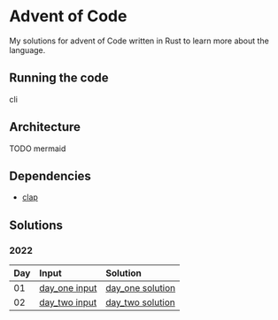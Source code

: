 # Advent of Code
My solutions for advent of Code written in Rust to learn more about the language.

## Running the code
cli

## Architecture
TODO mermaid

## Dependencies
* [clap](https://docs.rs/clap/latest/clap/)

## Solutions
### 2022
| Day | Input | Solution | 
|:---|:---|:---|
| 01 | [day_one input](data/2022/day_01.txt) | [day_one solution](/src/solutions/year_2022/day_01.rs) |
| 02 | [day_two input](data/2022/day_02.txt) | [day_two solution](/src/solutions/year_2022/day_02.rs) |


